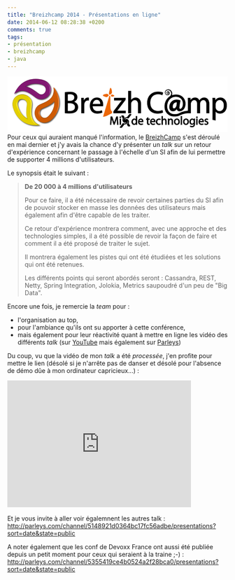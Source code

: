 ```yaml
---
title: "Breizhcamp 2014 - Présentations en ligne"
date: 2014-06-12 08:28:38 +0200
comments: true
tags: 
- présentation
- breizhcamp
- java
---
```

![left-small](/images/bzhcmp/Logo.png)
Pour ceux qui auraient manqué l'information, le [BreizhCamp](http://www.breizhcamp.org/) s'est déroulé en mai dernier et j'y avais la chance d'y présenter un _talk_ sur un retour d'expérience concernant le passage à l'échelle d'un SI afin de lui permettre de supporter 4 millions d'utilisateurs.

Le synopsis était le suivant :
> __De 20 000 à 4 millions d'utilisateurs__ 
>
> Pour ce faire, il a été nécessaire de revoir certaines parties du SI afin de pouvoir stocker en masse les données des utilisateurs mais également afin d'être capable de les traiter.
>
> Ce retour d'expérience montrera comment, avec une approche et des technologies simples, il a été possible de revoir la façon de faire et comment il a été proposé de traiter le sujet.
>
> Il montrera également les pistes qui ont été étudiées et les solutions qui ont été retenues.
>
> Les différents points qui seront abordés seront : Cassandra, REST, Netty, Spring Integration, Jolokia, Metrics saupoudré d'un peu de "Big Data".

Encore une fois, je remercie la _team_ pour : 

- l'organisation au top,
- pour l'ambiance qu'ils ont su apporter à cette conférence,
- mais également pour leur réactivité quant à mettre en ligne les vidéo des différents _talk_ (sur [YouTube](https://www.youtube.com/playlist?list=PLHWl6dPnEb4l9S-nl4od10OkTOyZEn5Ef) mais également sur [Parleys](http://parleys.com/channel/5148921d0364bc17fc56adbe/presentations?sort=date&state=public))

Du coup, vu que la vidéo de mon _talk_ a été _processée_, j'en profite pour mettre le lien (désolé si je n'arrête pas de danser et désolé pour l'absence de démo dûe à mon ordinateur capricieux...) :

<iframe type="text/html" width="420" height="290" mozallowfullscreen="true" webkitallowfullscreen="true" src="http://parleys.com/share.html#play/5391de0ee4b0359b3190f8f4" frameborder="0">&lt;br /&gt;</iframe>

Et je vous invite à aller voir égalemnent les autres talk : 
http://parleys.com/channel/5148921d0364bc17fc56adbe/presentations?sort=date&state=public

A noter également que les conf de Devoxx France ont aussi été publiée depuis un petit moment pour ceux qui seraient à la traine ;-) : 
http://parleys.com/channel/5355419ce4b0524a2f28bca0/presentations?sort=date&state=public

